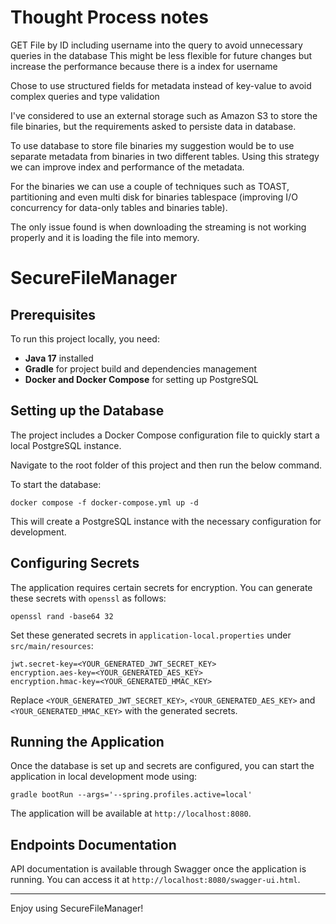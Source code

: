 # Thought Process notes

GET File by ID including username into the query to avoid unnecessary queries in the database
This might be less flexible for future changes but increase the performance because there is a index for username

Chose to use structured fields for metadata instead of key-value to avoid complex queries and type validation

I've considered to use an external storage such as Amazon S3 to store the file binaries, but the requirements asked to persiste data in database.

To use database to store file binaries my suggestion would be to use separate metadata from binaries in two different tables.
Using this strategy we can improve index and performance of the metadata.

For the binaries we can use a couple of techniques such as TOAST, partitioning and even multi disk for binaries tablespace (improving I/O concurrency for data-only tables and binaries table).

The only issue found is when downloading the streaming is not working properly and it is loading the file into memory.

# SecureFileManager

## Prerequisites

To run this project locally, you need:

- **Java 17** installed
- **Gradle** for project build and dependencies management
- **Docker and Docker Compose** for setting up PostgreSQL

## Setting up the Database

The project includes a Docker Compose configuration file to quickly start a local PostgreSQL instance.

Navigate to the root folder of this project and then run the below command.

To start the database:

```
docker compose -f docker-compose.yml up -d
```

This will create a PostgreSQL instance with the necessary configuration for development.

## Configuring Secrets

The application requires certain secrets for encryption. You can generate these secrets with `openssl` as follows:

```
openssl rand -base64 32
```

Set these generated secrets in `application-local.properties` under `src/main/resources`:

```
jwt.secret-key=<YOUR_GENERATED_JWT_SECRET_KEY>
encryption.aes-key=<YOUR_GENERATED_AES_KEY>
encryption.hmac-key=<YOUR_GENERATED_HMAC_KEY>
```

Replace `<YOUR_GENERATED_JWT_SECRET_KEY>`, `<YOUR_GENERATED_AES_KEY>` and `<YOUR_GENERATED_HMAC_KEY>` with the generated secrets.

## Running the Application

Once the database is set up and secrets are configured, you can start the application in local development mode using:

```
gradle bootRun --args='--spring.profiles.active=local'
```

The application will be available at `http://localhost:8080`.

## Endpoints Documentation

API documentation is available through Swagger once the application is running. You can access it at `http://localhost:8080/swagger-ui.html`.

---

Enjoy using SecureFileManager!
